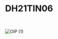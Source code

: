 # DH21TIN06
</br>

![OIP (1)](https://github.com/user-attachments/assets/51d15a76-1f42-44b9-86f5-ed743ca2b5d9)

